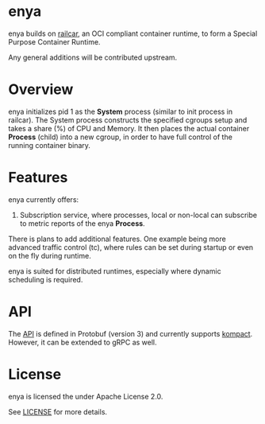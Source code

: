 # enya

enya builds on [railcar](https://github.com/oracle/railcar), an OCI compliant container runtime, to form a Special Purpose Container Runtime.

Any general additions will be contributed upstream.

# Overview

enya initializes pid 1 as the **System** process (similar to init process in railcar). 
The System process constructs the specified cgroups setup and takes a share (%) of CPU and Memory.
It then places the actual container **Process** (child) into a new cgroup, in order to have full control of the running container binary.

# Features

enya currently offers:

1.  Subscription service, where processes, local or non-local can subscribe to metric reports of the enya **Process**.

There is plans to add additional features. One example being more advanced traffic control (tc), 
where rules can be set during startup or even on the fly during runtime.

enya is suited for distributed runtimes, especially where dynamic scheduling is required.

# API

The [API](api/protobuf/messages.proto) is defined in Protobuf (version 3) and currently supports [kompact](https://github.com/kompics/kompact). However, it can be extended to gRPC as well.

# License

enya is licensed the under Apache License 2.0.

See [LICENSE](LICENSE) for more details.
